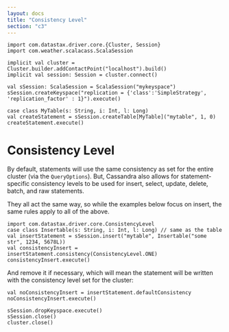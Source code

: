 ```yaml
---
layout: docs
title: "Consistency Level"
section: "c3"
---
```

```tut:invisible
import com.datastax.driver.core.{Cluster, Session}
import com.weather.scalacass.ScalaSession

implicit val cluster = Cluster.builder.addContactPoint("localhost").build()
implicit val session: Session = cluster.connect()

val sSession: ScalaSession = ScalaSession("mykeyspace")
sSession.createKeyspace("replication = {'class':'SimpleStrategy', 'replication_factor' : 1}").execute()

case class MyTable(s: String, i: Int, l: Long)
val createStatement = sSession.createTable[MyTable]("mytable", 1, 0)
createStatement.execute()
```
# Consistency Level

By default, statements will use the same consistency as set for the entire cluster (via the `QueryOptions`).
But, Cassandra also allows for statement-specific consistency levels to be used for insert, select, update, delete, batch, and raw statements.

They all act the same way, so while the examples below focus on insert, the same rules apply to all of the above.

```tut
import com.datastax.driver.core.ConsistencyLevel
case class Insertable(s: String, i: Int, l: Long) // same as the table
val insertStatement = sSession.insert("mytable", Insertable("some str", 1234, 5678L))
val consistencyInsert = insertStatement.consistency(ConsistencyLevel.ONE)
consistencyInsert.execute()
```

And remove it if necessary, which will mean the statement will be written with the consistency level set for the cluster:

```tut
val noConsistencyInsert = insertStatement.defaultConsistency
noConsistencyInsert.execute()
```
```tut:invisible
sSession.dropKeyspace.execute()
sSession.close()
cluster.close()
```